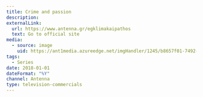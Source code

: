 ```yaml
---
title: Crime and passion
description: 
externalLink:
  url: https://www.antenna.gr/egklimakaipathos
  text: Go to official site
media:
  - source: image
    uid: https://ant1media.azureedge.net/imgHandler/1245/b8657f01-7492-4e83-99a1-af63a173fefc.jpg
tags: 
  - Series
date: 2018-01-01
dateFormat: "%Y"
channel: Antenna
type: television-commercials
---
```


